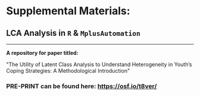 # Supplemental Materials: 

## LCA Analysis in `R` & `MplusAutomation`

***

**A repository for paper titled:**

"The Utility of Latent Class Analysis to Understand Heterogeneity in Youth’s Coping Strategies: A Methodological Introduction"

### PRE-PRINT can be found here: https://osf.io/t8ver/

